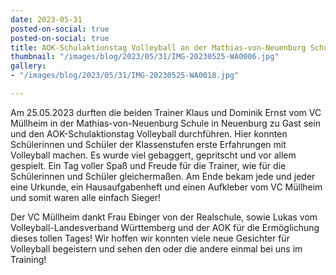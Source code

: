 ```yaml
---
date: 2023-05-31
posted-on-social: true
posted-on-social: true
title: AOK-Schulaktionstag Volleyball an der Mathias-von-Neuenburg Schule mit dem VC Müllheim
thumbnail: "/images/blog/2023/05/31/IMG-20230525-WA0006.jpg"
gallery:
- "/images/blog/2023/05/31/IMG-20230525-WA0018.jpg"

---
```

Am 25.05.2023 durften die beiden Trainer Klaus und Dominik Ernst vom VC Müllheim in der Mathias-von-Neuenburg Schule in Neuenburg zu Gast sein und den AOK-Schulaktionstag Volleyball durchführen. Hier konnten Schülerinnen und Schüler der Klassenstufen erste Erfahrungen mit Volleyball machen. Es wurde viel gebaggert, gepritscht und vor allem gespielt. Ein Tag voller Spaß und Freude für die Trainer, wie für die Schülerinnen und Schüler gleichermaßen. Am Ende bekam jede und jeder eine Urkunde, ein Hausaufgabenheft und einen Aufkleber vom VC Müllheim und somit waren alle einfach Sieger!

Der VC Müllheim dankt Frau Ebinger von der Realschule, sowie Lukas vom Volleyball-Landesverband Württemberg und der AOK für die Ermöglichung dieses tollen Tages! Wir hoffen wir konnten viele neue Gesichter für Volleyball begeistern und sehen den oder die andere einmal bei uns im Training! 
